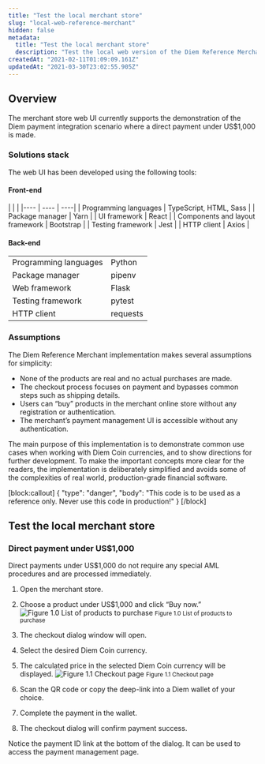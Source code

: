 ```yaml
---
title: "Test the local merchant store"
slug: "local-web-reference-merchant"
hidden: false
metadata: 
  title: "Test the local merchant store"
  description: "Test the local web version of the Diem Reference Merchant project."
createdAt: "2021-02-11T01:09:09.161Z"
updatedAt: "2021-03-30T23:02:55.905Z"
---
```

## Overview

The merchant store web UI currently supports the demonstration of the Diem payment integration scenario where a direct payment under US$1,000 is made. 

### Solutions stack

The web UI has been developed using the following tools:

#### Front-end

| | |
|---- | ---- | ----|
| Programming languages | TypeScript, HTML, Sass |
| Package manager | Yarn |
| UI framework | React |
| Components and layout framework | Bootstrap |
| Testing framework | Jest |
| HTTP client | Axios |


#### Back-end

| | |
| --- | ---- |
| Programming languages | Python |
| Package manager | pipenv |
| Web framework | Flask |
| Testing framework | pytest |
| HTTP client | requests |


### Assumptions

The Diem Reference Merchant implementation makes several assumptions for simplicity:

* None of the products are real and no actual purchases are made.
* The checkout process focuses on payment and bypasses common steps such as shipping details.
* Users can “buy” products in the merchant online store without any registration or authentication.
* The merchant’s payment management UI is accessible without any authentication.

The main purpose of this implementation is to demonstrate common use cases when working with Diem Coin currencies, and to show directions for further development. To make the important concepts more clear for the readers, the implementation is deliberately simplified and avoids some of the complexities of real world, production-grade financial software.


[block:callout]
{
  "type": "danger",
  "body": "This code is to be used as a reference only. Never use this code in production!"
}
[/block]
## Test the local merchant store

### Direct payment under US$1,000
Direct payments under US$1,000 do not require any special AML procedures and are processed immediately.

1. Open the merchant store.
2. Choose a product under US$1,000 and click “Buy now.” 
![Figure 1.0 List of products to purchase](https://files.readme.io/6ea498d-merchant-buy.svg)
<small className="figure">Figure 1.0 List of products to purchase</small>

3. The checkout dialog window will open. 
4. Select the desired Diem Coin currency.
5. The calculated price in the selected Diem Coin currency will be displayed. 
![Figure 1.1 Checkout page](https://files.readme.io/e8d52aa-merchant-checkout.svg)
<small className="figure">Figure 1.1 Checkout page</small>

6. Scan the QR code or copy the deep-link into a Diem wallet of your choice.
7. Complete the payment in the wallet.
8. The checkout dialog will confirm payment success.

Notice the payment ID link at the bottom of the dialog. It can be used to access the payment management page.